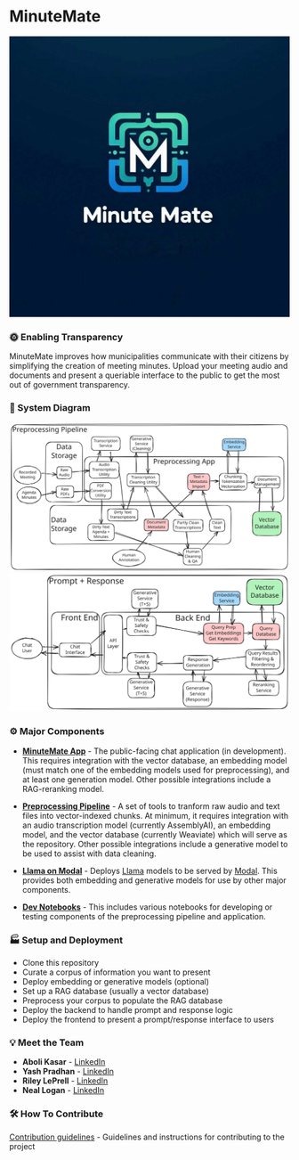# MinuteMate
<div align="center">
<img width="600" alt="A fun logo" src="assets\Fun_Logo.jpg">
</div>

### 🌞 Enabling Transparency

MinuteMate improves how municipalities communicate with their citizens by simplifying the creation of meeting minutes. Upload your meeting audio and documents and present a queriable interface to the public to get the most out of government transparency.

### 🧭 System Diagram

<img width="800" alt="A system diagram covering the preprocessing pipeline" src="docs\preprocessing_pipeline.svg">

<img width="800" alt="A system diagram covering the prompt and response processes" src="docs\prompt_and_response.svg">

### ⚙️ Major Components

- [**MinuteMate App**](MinuteMate/) - The public-facing chat application (in development).  This requires integration with the vector database, an embedding model (must match one of the embedding models used for preprocessing), and at least one generation model. Other possible integrations include a RAG-reranking model.

- [**Preprocessing Pipeline**](Preprocessing/) - A set of tools to tranform raw audio and text files into vector-indexed chunks.  At minimum, it requires integration with an audio transcription model (currently AssemblyAI), an embedding model, and the vector database (currently Weaviate) which will serve as the repository. Other possible integrations include a generative model to be used to assist with data cleaning.

- [**Llama on Modal**](/Llama_On_Modal/) - Deploys [Llama](https://www.llama.com/) models to be served by [Modal](https://modal.com/).  This provides both embedding and generative models for use by other major components.

- [**Dev Notebooks**](dev_notebooks/) - This includes various notebooks for developing or testing components of the preprocessing pipeline and application.

### 🏭 Setup and Deployment

- Clone this repository
- Curate a corpus of information you want to present
- Deploy embedding or generative models (optional)
- Set up a RAG database (usually a vector database)
- Preprocess your corpus to populate the RAG database 
- Deploy the backend to handle prompt and response logic 
- Deploy the frontend to present a prompt/response interface to users

### 💡 Meet the Team

- **Aboli Kasar** - [LinkedIn](https://www.linkedin.com/in/abolikasar)
- **Yash Pradhan** - [LinkedIn](https://www.linkedin.com/in/iamyashpradhan/)
- **Riley LePrell** - [LinkedIn](https://www.linkedin.com/in/riley-leprell)
- **Neal Logan** - [LinkedIn](https://www.linkedin.com/in/nealdlogan)

### 🛠️ How To Contribute

[Contribution guidelines](docs/CONTRIBUTING.md) - Guidelines and instructions for contributing to the project

